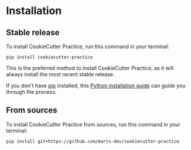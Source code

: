 # Installation

## Stable release

To install CookieCutter Practice, run this command in your terminal:

```
pip install cookiecutter-practice
```

This is the preferred method to install CookieCutter Practice, as it will always install the most recent stable release.

If you don't have [pip](https://pip.pypa.io) installed, this [Python installation guide](http://docs.python-guide.org/en/latest/starting/installation/) can guide you through the process.

## From sources

To install CookieCutter Practice from sources, run this command in your terminal:

```
pip install git+https://github.com/marts-dev/cookiecutter-practice
```
